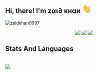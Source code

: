 ## Hi, there! I'm zαι∂ κнαи  <img src="https://github.com/zaidkhan0997/zaidkhan0997/blob/main/Hi.gif" width="30px">

<img src="https://komarev.com/ghpvc/?username=zaidkhan0997&style=flat-square" alt="zaidkhan0997" /><br>

<p align="center">
<a href="https://github.com/zaidkhan0997"> <img src="https://img.shields.io/badge/-Github-000?style=flat&logo=Github&logoColor=white" /></a>
<a href="https://www.instagram.com/zaidkhan0997"> <img src="https://img.shields.io/badge/-Instagram-c13584?style=flat&labelColor=c13584&logo=instagram&logoColor=white" /></a>
<a href="mailto:kzaid0997@gmail.com"> <img src="https://img.shields.io/badge/-Gmail-c14438?style=flat&logo=Gmail&logoColor=white" /></p></a>

## Stats And Languages

<br>
<a href="https://github.com/anuraghazra/github-readme-stats">
  <img align = "center" src = "https://github-readme-stats.vercel.app/api?username=zaidkhan0997&show_icons=true&theme=tokyonight&line_height=27&hide_rank=false&border_radius=10&line_height=28&hide_border=true&count_private=true&text_color=a3a3a3">
</a>
